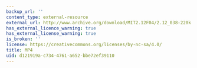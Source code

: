 ```yaml
---
backup_url: ''
content_type: external-resource
external_url: http://www.archive.org/download/MIT2.12F04/2.12_038-220k.mp4
has_external_licence_warning: true
has_external_license_warning: true
is_broken: ''
license: https://creativecommons.org/licenses/by-nc-sa/4.0/
title: MP4
uid: d121919a-c734-4761-a652-bbe72ef39110
---
```

